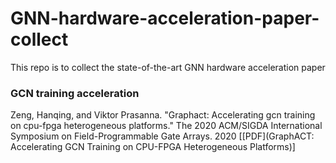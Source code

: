# GNN-hardware-acceleration-paper-collect
This repo is to collect the state-of-the-art GNN hardware acceleration paper


### GCN training acceleration
Zeng, Hanqing, and Viktor Prasanna. "Graphact: Accelerating gcn training on cpu-fpga heterogeneous platforms." The 2020 ACM/SIGDA International Symposium on Field-Programmable Gate Arrays. 2020 [[PDF](GraphACT: Accelerating GCN Training on CPU-FPGA Heterogeneous Platforms)]
